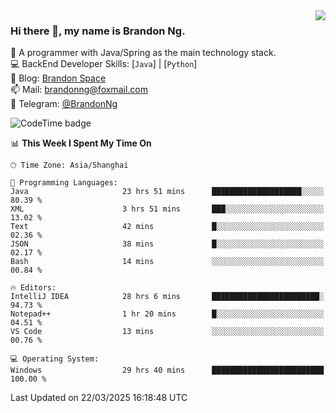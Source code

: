 <img  align="right" src="https://github-readme-stats-brandon0824.vercel.app/api/top-langs/?username=brandon0824&layout=compact">

### Hi there 👋, my name is Brandon Ng.

🌱 A programmer with Java/Spring as the main technology stack.  
💻 BackEnd Developer Skills: [`Java`] | [`Python`]  
📝 Blog: [Brandon Space](https://blog.brandonng.cc)  
📫 Mail: brandonng@foxmail.com  
📰 Telegram: [@BrandonNg](https://t.me/BrandonNg24)  

![CodeTime badge](https://img.shields.io/endpoint?style=flat-square&url=https%3A%2F%2Fapi.codetime.dev%2Fshield%3Fid%3D128%26project%3D%26in%3D604800000)

<!--START_SECTION:waka-->
📊 **This Week I Spent My Time On** 

```text
🕑︎ Time Zone: Asia/Shanghai

💬 Programming Languages: 
Java                     23 hrs 51 mins      ████████████████████░░░░░   80.39 % 
XML                      3 hrs 51 mins       ███░░░░░░░░░░░░░░░░░░░░░░   13.02 % 
Text                     42 mins             █░░░░░░░░░░░░░░░░░░░░░░░░   02.36 % 
JSON                     38 mins             █░░░░░░░░░░░░░░░░░░░░░░░░   02.17 % 
Bash                     14 mins             ░░░░░░░░░░░░░░░░░░░░░░░░░   00.84 % 

🔥 Editors: 
IntelliJ IDEA            28 hrs 6 mins       ████████████████████████░   94.73 % 
Notepad++                1 hr 20 mins        █░░░░░░░░░░░░░░░░░░░░░░░░   04.51 % 
VS Code                  13 mins             ░░░░░░░░░░░░░░░░░░░░░░░░░   00.76 % 

💻 Operating System: 
Windows                  29 hrs 40 mins      █████████████████████████   100.00 % 
```


 Last Updated on 22/03/2025 16:18:48 UTC
<!--END_SECTION:waka-->
